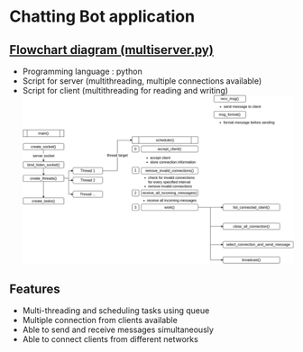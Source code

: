 # Chatting Bot application 

## [Flowchart diagram (multiserver.py)](https://github.com/seonwoo960000/skill_stack/blob/main/Chatting%20Bot/scripts/multiserver.py) 
 * Programming language : python 
 * Script for server (multithreading, multiple connections available) 
 * Script for client (multithreading for reading and writing) 
![Flowchar](chatBotServer.png)

## Features
 * Multi-threading and scheduling tasks using queue 
 * Multiple connection from clients available
 * Able to send and receive messages simultaneously 
 * Able to connect clients from different networks 
